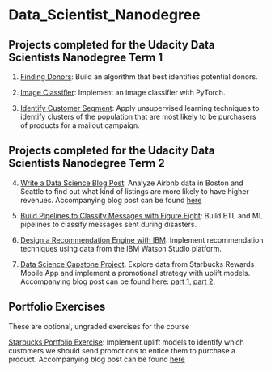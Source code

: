 # Data_Scientist_Nanodegree

## Projects completed for the Udacity Data Scientists Nanodegree Term 1
1. [Finding Donors](https://github.com/MohanCR97/Udacity-Data_Scientist_Nanodegree/tree/master/Finding_Donors_for_CharityML): Build an algorithm that best identifies potential donors.

2. [Image Classifier](https://github.com/MohanCR97/Udacity-Data_Scientist_Nanodegree/tree/master/Developing_an_Image_Classifier_with_Deep%20Learning): Implement an image classifier with PyTorch. 

3. [Identify Customer Segment](https://github.com/MohanCR97/Udacity-Data_Scientist_Nanodegree/tree/master/Identify_customer_segments): Apply unsupervised learning techniques to identify clusters of the population that are most likely to be purchasers of products for a mailout campaign.

## Projects completed for the Udacity Data Scientists Nanodegree Term 2
4. [Write a Data Science Blog Post](https://github.com/MohanCR97/Udacity-Data_Scientist_Nanodegree/tree/master/Stack_overflow_2017_survey_analysis): Analyze Airbnb data in Boston and Seattle to find out what kind of listings are more likely to have  higher revenues. Accompanying blog post can be found [here](https://towardsdatascience.com/uncovering-the-secrets-to-higher-airbnb-revenues-6dbf178942af)

5. [Build Pipelines to Classify Messages with Figure Eight](https://github.com/MohanCR97/Udacity-Data_Scientist_Nanodegree/tree/master/Disaster_response_pipeline): Build ETL and ML pipelines to classify messages sent during disasters. 

6. [Design a Recommendation Engine with IBM](https://github.com/MohanCR97/Udacity-Data_Scientist_Nanodegree/tree/master/Recommendations_with_IBM): Implement recommendation techniques using data from the IBM Watson Studio platform.

7. [Data Science Capstone Project](https://github.com/MohanCR97/Udacity-Data_Scientist_Nanodegree/tree/master/Starbucks_CapstoneProject). Explore data from Starbucks Rewards Mobile App and implement a promotional strategy with uplift models. Accompanying blog post can be found here: [part 1](https://towardsdatascience.com/implementing-a-profitable-promotional-strategy-for-starbucks-with-machine-learning-part-1-2f25ec9ae00c), [part 2](https://towardsdatascience.com/implementing-a-profitable-promotional-strategy-for-starbucks-with-machine-learning-part-2-8dd82b21577c).

## Portfolio Exercises
These are optional, ungraded exercises for the course

[Starbucks Portfolio Exercise](https://github.com/joshxinjie/Data_Scientist_Nanodegree/tree/master/starbucks_portfolio_exercise): Implement uplift models to identify which customers we should send promotions to entice them to purchase a product. Accompanying blog post can be found [here](https://medium.com/datadriveninvestor/simple-machine-learning-techniques-to-improve-your-marketing-strategy-demystifying-uplift-models-dc4fb3f927a2)
